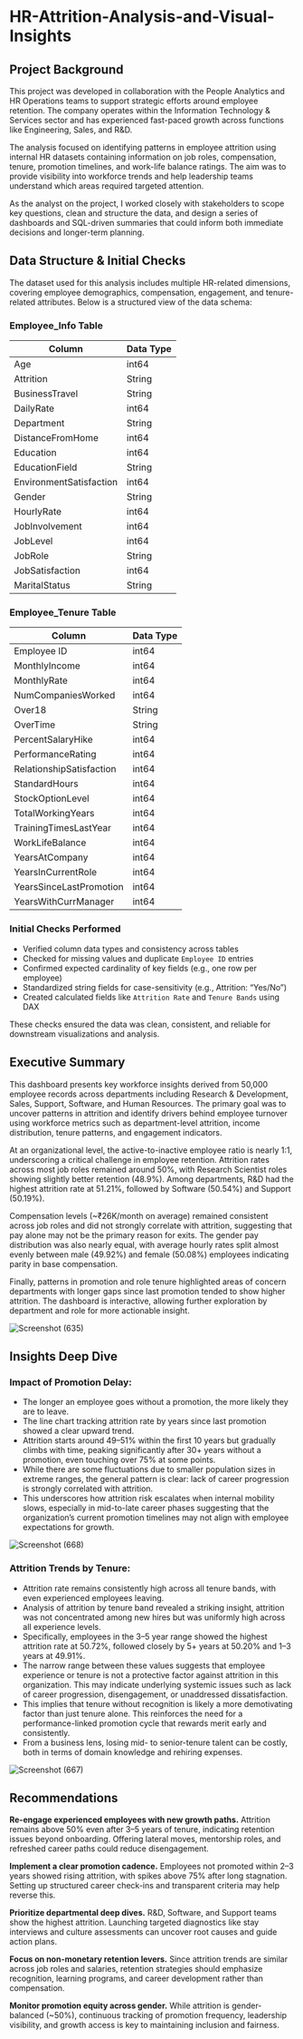 # HR-Attrition-Analysis-and-Visual-Insights
## Project Background
This project was developed in collaboration with the People Analytics and HR Operations teams to support strategic efforts around employee retention. The company operates within the Information Technology & Services sector and has experienced fast-paced growth across functions like Engineering, Sales, and R&D.

The analysis focused on identifying patterns in employee attrition using internal HR datasets containing information on job roles, compensation, tenure, promotion timelines, and work-life balance ratings. The aim was to provide visibility into workforce trends and help leadership teams understand which areas required targeted attention.

As the analyst on the project, I worked closely with stakeholders to scope key questions, clean and structure the data, and design a series of dashboards and SQL-driven summaries that could inform both immediate decisions and longer-term planning.
 
##  Data Structure & Initial Checks
The dataset used for this analysis includes multiple HR-related dimensions, covering employee demographics, compensation, engagement, and tenure-related attributes. Below is a structured view of the data schema:

### Employee_Info Table

| Column               | Data Type |    
|----------------------|-----------|
| Age                  | int64     |
| Attrition            | String    |
| BusinessTravel       | String    |
| DailyRate            | int64     |
| Department           | String    |
| DistanceFromHome     | int64     |
| Education            | int64     |
| EducationField       | String    |
| EnvironmentSatisfaction | int64  |
| Gender               | String    |
| HourlyRate           | int64     |
| JobInvolvement       | int64     |
| JobLevel             | int64     |
| JobRole              | String    |
| JobSatisfaction      | int64     |
| MaritalStatus        | String    |


### Employee_Tenure Table

| Column                   | Data Type |
|--------------------------|-----------|
| Employee ID              | int64     |
| MonthlyIncome            | int64     |
| MonthlyRate              | int64     |
| NumCompaniesWorked       | int64     |
| Over18                   | String    |
| OverTime                 | String    |
| PercentSalaryHike        | int64     |
| PerformanceRating        | int64     |
| RelationshipSatisfaction | int64     |
| StandardHours            | int64     |
| StockOptionLevel         | int64     |
| TotalWorkingYears        | int64     |
| TrainingTimesLastYear    | int64     |
| WorkLifeBalance          | int64     |
| YearsAtCompany           | int64     |
| YearsInCurrentRole       | int64     |
| YearsSinceLastPromotion  | int64     |
| YearsWithCurrManager     | int64     |



### Initial Checks Performed

- Verified column data types and consistency across tables  
- Checked for missing values and duplicate `Employee ID` entries  
- Confirmed expected cardinality of key fields (e.g., one row per employee)  
- Standardized string fields for case-sensitivity (e.g., Attrition: “Yes/No”)  
- Created calculated fields like `Attrition Rate` and `Tenure Bands` using DAX  

These checks ensured the data was clean, consistent, and reliable for downstream visualizations and analysis.


## Executive Summary
This dashboard presents key workforce insights derived from 50,000 employee records across departments including Research & Development, Sales, Support, Software, and Human Resources. The primary goal was to uncover patterns in attrition and identify drivers behind employee turnover using workforce metrics such as department-level attrition, income distribution, tenure patterns, and engagement indicators.

At an organizational level, the active-to-inactive employee ratio is nearly 1:1, underscoring a critical challenge in employee retention. Attrition rates across most job roles remained around 50%, with Research Scientist roles showing slightly better retention (48.9%). Among departments, R&D had the highest attrition rate at 51.21%, followed by Software (50.54%) and Support (50.19%).

Compensation levels (~₹26K/month on average) remained consistent across job roles and did not strongly correlate with attrition, suggesting that pay alone may not be the primary reason for exits. The gender pay distribution was also nearly equal, with average hourly rates split almost evenly between male (49.92%) and female (50.08%) employees indicating parity in base compensation.

Finally, patterns in promotion and role tenure highlighted areas of concern departments with longer gaps since last promotion tended to show higher attrition. The dashboard is interactive, allowing further exploration by department and role for more actionable insight.


![Screenshot (635)](https://github.com/user-attachments/assets/b0dc21f0-3eca-4119-a675-3c7057f17085)


## Insights Deep Dive
### Impact of Promotion Delay:
- The longer an employee goes without a promotion, the more likely they are to leave.
-	The line chart tracking attrition rate by years since last promotion showed a clear upward trend.
-	Attrition starts around 49–51% within the first 10 years but gradually climbs with time, peaking significantly after 30+ years without a promotion, even touching over 75% at some points.
-	While there are some fluctuations due to smaller population sizes in extreme ranges, the general pattern is clear: lack of career progression is strongly correlated with attrition.
-	 This underscores how attrition risk escalates when internal mobility slows, especially in mid-to-late career phases suggesting that the organization’s current promotion timelines may not align with employee expectations for growth.

![Screenshot (668)](https://github.com/user-attachments/assets/052ac984-f65e-4415-a0ae-d1805b1924fc)


### Attrition Trends by Tenure:
 - Attrition rate remains consistently high across all tenure bands, with even experienced employees leaving.
- Analysis of attrition by tenure band revealed a striking insight, attrition was not concentrated among new hires but was uniformly high across all experience levels.
-	Specifically, employees in the 3–5 year range showed the highest attrition rate at 50.72%, followed closely by 5+ years at 50.20% and 1–3 years at 49.91%.
-	The narrow range between these values suggests that employee experience or tenure is not a protective factor against attrition in this organization. This may indicate underlying systemic issues such as lack of career progression, disengagement, or unaddressed dissatisfaction.
-	This implies that tenure without recognition is likely a more demotivating factor than just tenure alone.	This reinforces the need for a performance-linked promotion cycle that rewards merit early and consistently.
-	From a business lens, losing mid- to senior-tenure talent can be costly, both in terms of domain knowledge and rehiring expenses. 

![Screenshot (667)](https://github.com/user-attachments/assets/be52fbc8-b070-4ee8-b949-d6c3321d0b28)

## Recommendations
**Re-engage experienced employees with new growth paths.**
Attrition remains above 50% even after 3–5 years of tenure, indicating retention issues beyond onboarding. Offering lateral moves, mentorship roles, and refreshed career paths could reduce disengagement.

**Implement a clear promotion cadence.**
Employees not promoted within 2–3 years showed rising attrition, with spikes above 75% after long stagnation. Setting up structured career check-ins and transparent criteria may help reverse this.

**Prioritize departmental deep dives.**
R&D, Software, and Support teams show the highest attrition. Launching targeted diagnostics like stay interviews and culture assessments can uncover root causes and guide action plans.

**Focus on non-monetary retention levers.**
Since attrition trends are similar across job roles and salaries, retention strategies should emphasize recognition, learning programs, and career development rather than compensation.

**Monitor promotion equity across gender.**
While attrition is gender-balanced (~50%), continuous tracking of promotion frequency, leadership visibility, and growth access is key to maintaining inclusion and fairness.






